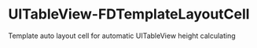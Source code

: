 # UITableView-FDTemplateLayoutCell
Template auto layout cell for automatic UITableView height calculating
